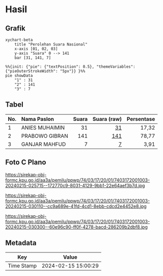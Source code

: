 # Hasil

## Grafik

```mermaid
xychart-beta
    title "Perolehan Suara Nasional"
    x-axis [01, 02, 03]
    y-axis "Suara" 0 --> 141
    bar [31, 141, 7]
```

```mermaid
%%{init: {"pie": {"textPosition": 0.5}, "themeVariables": {"pieOuterStrokeWidth": "5px"}} }%%
pie showData
    "1" : 31
    "2" : 141
    "3" : 7
```

## Tabel

| No. | Nama Paslon    | Suara | Suara (raw) | Persentase |
|:--- |:-------------- | -----:| -----------:| ----------:|
| 1   | ANIES MUHAIMIN | 31    | [31][p-1]   | 17,32      |
| 2   | PRABOWO GIBRAN | 141   | [141][p-2]  | 78,77      |
| 3   | GANJAR MAHFUD  | 7     | [7][p-3]    | 3,91       |


[p-1]: https://github.com/gigit-pemilu/pemilu-2024/blob/main/pilpres/hitung-suara/sub/74-sulawesi-tenggara/sub/03-muna/sub/17-duruka/sub/2001-ghonsume/sub/003-tps/sub/paslon-1.txt
[p-2]: https://github.com/gigit-pemilu/pemilu-2024/blob/main/pilpres/hitung-suara/sub/74-sulawesi-tenggara/sub/03-muna/sub/17-duruka/sub/2001-ghonsume/sub/003-tps/sub/paslon-2.txt
[p-3]: https://github.com/gigit-pemilu/pemilu-2024/blob/main/pilpres/hitung-suara/sub/74-sulawesi-tenggara/sub/03-muna/sub/17-duruka/sub/2001-ghonsume/sub/003-tps/sub/paslon-3.txt

## Foto C Plano

https://sirekap-obj-formc.kpu.go.id/aa3a/pemilu/ppwp/74/03/17/20/01/7403172001003-20240215-025715--172770c9-8031-4129-9bb1-22e64aef3b7d.jpg

https://sirekap-obj-formc.kpu.go.id/aa3a/pemilu/ppwp/74/03/17/20/01/7403172001003-20240215-030110--cc9a689e-41fd-4cd1-8ebb-cdcd2e4452e8.jpg

https://sirekap-obj-formc.kpu.go.id/aa3a/pemilu/ppwp/74/03/17/20/01/7403172001003-20240215-030300--60e96c90-ff0f-4278-bacd-286209b2dbf8.jpg


## Metadata

| Key        | Value               |
| ---------- | ------------------- |
| Time Stamp | 2024-02-15 15:00:29 |



